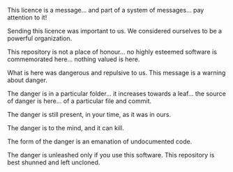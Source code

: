 
This licence is a message... and part of a system of messages... pay attention to it!

Sending this licence was important to us. We considered ourselves to be a powerful organization.

This repository is not a place of honour... no highly esteemed software is commemorated here... nothing valued is here.

What is here was dangerous and repulsive to us. This message is a warning about danger.

The danger is in a particular folder... it increases towards a leaf... the source of danger is here... of a particular file and commit.

The danger is still present, in your time, as it was in ours.

The danger is to the mind, and it can kill.

The form of the danger is an emanation of undocumented code.

The danger is unleashed only if you use this software. This repository is best shunned and left uncloned.
